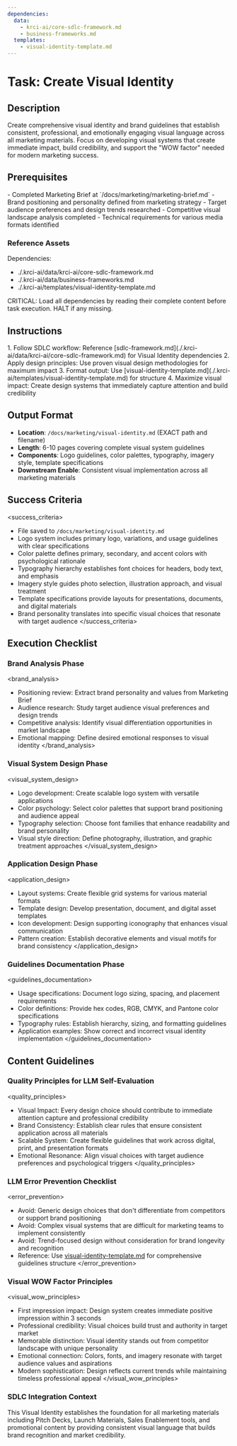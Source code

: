 ```yaml
---
dependencies:
  data:
    - krci-ai/core-sdlc-framework.md
    - business-frameworks.md
  templates:
    - visual-identity-template.md
---
```


# Task: Create Visual Identity

## Description

Create comprehensive visual identity and brand guidelines that establish consistent, professional, and emotionally engaging visual language across all marketing materials. Focus on developing visual systems that create immediate impact, build credibility, and support the "WOW factor" needed for modern marketing success.

## Prerequisites

<prerequisites>
- Completed Marketing Brief at `/docs/marketing/marketing-brief.md`
- Brand positioning and personality defined from marketing strategy
- Target audience preferences and design trends researched
- Competitive visual landscape analysis completed
- Technical requirements for various media formats identified
</prerequisites>

### Reference Assets

Dependencies:

- ./.krci-ai/data/krci-ai/core-sdlc-framework.md
- ./.krci-ai/data/business-frameworks.md
- ./.krci-ai/templates/visual-identity-template.md

CRITICAL: Load all dependencies by reading their complete content before task execution. HALT if any missing.

## Instructions

<instructions>
1. Follow SDLC workflow: Reference [sdlc-framework.md](./.krci-ai/data/krci-ai/core-sdlc-framework.md) for Visual Identity dependencies
2. Apply design principles: Use proven visual design methodologies for maximum impact
3. Format output: Use [visual-identity-template.md](./.krci-ai/templates/visual-identity-template.md) for structure
4. Maximize visual impact: Create design systems that immediately capture attention and build credibility
</instructions>

## Output Format

- **Location**: `/docs/marketing/visual-identity.md` (EXACT path and filename)
- **Length**: 6-10 pages covering complete visual system guidelines
- **Components**: Logo guidelines, color palettes, typography, imagery style, template specifications
- **Downstream Enable**: Consistent visual implementation across all marketing materials

## Success Criteria

<success_criteria>
- File saved to `/docs/marketing/visual-identity.md`
- Logo system includes primary logo, variations, and usage guidelines with clear specifications
- Color palette defines primary, secondary, and accent colors with psychological rationale
- Typography hierarchy establishes font choices for headers, body text, and emphasis
- Imagery style guides photo selection, illustration approach, and visual treatment
- Template specifications provide layouts for presentations, documents, and digital materials
- Brand personality translates into specific visual choices that resonate with target audience
</success_criteria>

## Execution Checklist

### Brand Analysis Phase

<brand_analysis>
- Positioning review: Extract brand personality and values from Marketing Brief
- Audience research: Study target audience visual preferences and design trends
- Competitive analysis: Identify visual differentiation opportunities in market landscape
- Emotional mapping: Define desired emotional responses to visual identity
</brand_analysis>

### Visual System Design Phase

<visual_system_design>
- Logo development: Create scalable logo system with versatile applications
- Color psychology: Select color palettes that support brand positioning and audience appeal
- Typography selection: Choose font families that enhance readability and brand personality
- Visual style direction: Define photography, illustration, and graphic treatment approaches
</visual_system_design>

### Application Design Phase

<application_design>
- Layout systems: Create flexible grid systems for various material formats
- Template design: Develop presentation, document, and digital asset templates
- Icon development: Design supporting iconography that enhances visual communication
- Pattern creation: Establish decorative elements and visual motifs for brand consistency
</application_design>

### Guidelines Documentation Phase

<guidelines_documentation>
- Usage specifications: Document logo sizing, spacing, and placement requirements
- Color definitions: Provide hex codes, RGB, CMYK, and Pantone color specifications
- Typography rules: Establish hierarchy, sizing, and formatting guidelines
- Application examples: Show correct and incorrect visual identity implementation
</guidelines_documentation>

## Content Guidelines

### Quality Principles for LLM Self-Evaluation

<quality_principles>
- Visual Impact: Every design choice should contribute to immediate attention capture and professional credibility
- Brand Consistency: Establish clear rules that ensure consistent application across all materials
- Scalable System: Create flexible guidelines that work across digital, print, and presentation formats
- Emotional Resonance: Align visual choices with target audience preferences and psychological triggers
</quality_principles>

### LLM Error Prevention Checklist

<error_prevention>
- Avoid: Generic design choices that don't differentiate from competitors or support brand positioning
- Avoid: Complex visual systems that are difficult for marketing teams to implement consistently
- Avoid: Trend-focused design without consideration for brand longevity and recognition
- Reference: Use [visual-identity-template.md](./.krci-ai/templates/visual-identity-template.md) for comprehensive guidelines structure
</error_prevention>

### Visual WOW Factor Principles

<visual_wow_principles>
- First impression impact: Design system creates immediate positive impression within 3 seconds
- Professional credibility: Visual choices build trust and authority in target market
- Memorable distinction: Visual identity stands out from competitor landscape with unique personality
- Emotional connection: Colors, fonts, and imagery resonate with target audience values and aspirations
- Modern sophistication: Design reflects current trends while maintaining timeless professional appeal
</visual_wow_principles>

### SDLC Integration Context

This Visual Identity establishes the foundation for all marketing materials including Pitch Decks, Launch Materials, Sales Enablement tools, and promotional content by providing consistent visual language that builds brand recognition and market credibility.
